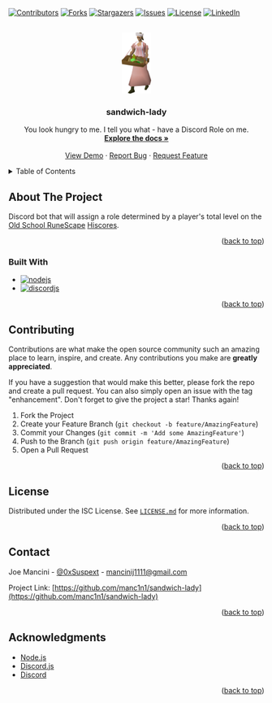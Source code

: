 <a name="readme-top"></a>

<!-- PROJECT SHIELDS -->
<!-- https://www.markdownguide.org/basic-syntax/#reference-style-links -->

[![Contributors][contributors-shield]][contributors-url]
[![Forks][forks-shield]][forks-url]
[![Stargazers][stars-shield]][stars-url]
[![Issues][issues-shield]][issues-url]
[![License][license-shield]][license-url]
[![LinkedIn][linkedin-shield]][linkedin-url]

<!-- PROJECT LOGO -->
<br />
<div align="center">
  <a href="https://github.com/manc1n1/sandwich-lady">
    <img src="./static/images/sandwich-lady.png" alt="Logo" width="57.25" height="120">
  </a>

<h3 align="center">sandwich-lady</h3>

  <p align="center">
    You look hungry to me. I tell you what - have a Discord Role on me.
    <br />
    <a href="https://github.com/manc1n1/sandwich-lady"><strong>Explore the docs »</strong></a>
    <br />
    <br />
    <a href="https://github.com/manc1n1/sandwich-lady">View Demo</a>
    ·
    <a href="https://github.com/manc1n1/sandwich-lady/issues">Report Bug</a>
    ·
    <a href="https://github.com/manc1n1/sandwich-lady/issues">Request Feature</a>
  </p>
</div>

<!-- TABLE OF CONTENTS -->
<details>
  <summary>Table of Contents</summary>
  <ol>
    <li>
      <a href="#about-the-project">About The Project</a>
      <ul>
        <li><a href="#built-with">Built With</a></li>
      </ul>
    </li>
    <li><a href="#contributing">Contributing</a></li>
    <li><a href="#license">License</a></li>
    <li><a href="#contact">Contact</a></li>
    <li><a href="#acknowledgments">Acknowledgments</a></li>
  </ol>
</details>

<!-- ABOUT THE PROJECT -->

## About The Project

Discord bot that will assign a role determined by a player's total level on the [Old School RuneScape](https://oldschool.runescape.com/) [Hiscores](https://secure.runescape.com/m=hiscore_oldschool/).

<p align="right">(<a href="#readme-top">back to top</a>)</p>

### Built With

-   [![nodejs][node.js]][nodejs-url]
-   [![discordjs][discord.js]][discordjs-url]

<p align="right">(<a href="#readme-top">back to top</a>)</p>

<!-- CONTRIBUTING -->

## Contributing

Contributions are what make the open source community such an amazing place to learn, inspire, and create. Any contributions you make are **greatly appreciated**.

If you have a suggestion that would make this better, please fork the repo and create a pull request. You can also simply open an issue with the tag "enhancement".
Don't forget to give the project a star! Thanks again!

1. Fork the Project
2. Create your Feature Branch (`git checkout -b feature/AmazingFeature`)
3. Commit your Changes (`git commit -m 'Add some AmazingFeature'`)
4. Push to the Branch (`git push origin feature/AmazingFeature`)
5. Open a Pull Request

<p align="right">(<a href="#readme-top">back to top</a>)</p>

<!-- LICENSE -->

## License

Distributed under the ISC License. See [`LICENSE.md`](LICENSE.md) for more information.

<p align="right">(<a href="#readme-top">back to top</a>)</p>

<!-- CONTACT -->

## Contact

Joe Mancini - [@0xSuspext](https://twitter.com/0xSuspext) - mancinij1111@gmail.com

Project Link: [https://github.com/manc1n1/sandwich-lady](https://github.com/manc1n1/sandwich-lady)

<p align="right">(<a href="#readme-top">back to top</a>)</p>

<!-- ACKNOWLEDGMENTS -->

## Acknowledgments

-   [Node.js](https://nodejs.org/)
-   [Discord.js](https://discord.js.org/)
-   [Discord](https://discord.com/developers)

<p align="right">(<a href="#readme-top">back to top</a>)</p>

<!-- MARKDOWN LINKS & IMAGES -->
<!-- https://www.markdownguide.org/basic-syntax/#reference-style-links -->

[contributors-shield]: https://img.shields.io/github/contributors/manc1n1/sandwich-lady.svg?style=for-the-badge
[contributors-url]: https://github.com/manc1n1/sandwich-lady/graphs/contributors
[forks-shield]: https://img.shields.io/github/forks/manc1n1/sandwich-lady.svg?style=for-the-badge
[forks-url]: https://github.com/manc1n1/sandwich-lady/network/members
[stars-shield]: https://img.shields.io/github/stars/manc1n1/sandwich-lady.svg?style=for-the-badge
[stars-url]: https://github.com/manc1n1/sandwich-lady/stargazers
[issues-shield]: https://img.shields.io/github/issues/manc1n1/sandwich-lady.svg?style=for-the-badge
[issues-url]: https://github.com/manc1n1/sandwich-lady/issues
[license-shield]: https://img.shields.io/github/license/manc1n1/sandwich-lady.svg?style=for-the-badge
[license-url]: https://github.com/manc1n1/sandwich-lady/blob/master/LICENSE.md
[linkedin-shield]: https://img.shields.io/badge/-LinkedIn-black.svg?style=for-the-badge&logo=linkedin&colorB=555
[linkedin-url]: https://linkedin.com/in/manc1n1
[product-screenshot]: images/screenshot.png
[node.js]: https://img.shields.io/badge/node.js-333333?style=for-the-badge&logo=nodedotjs
[nodejs-url]: https://nodejs.org/
[discord.js]: https://img.shields.io/badge/Discord.js-36393e?style=for-the-badge&logo=discord
[discordjs-url]: https://discord.js.org/
